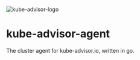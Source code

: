![kube-advisor-logo](https://kube-advisor.io/kube-advisor-logo.png)

# kube-advisor-agent
The cluster agent for kube-advisor.io, written in go.



